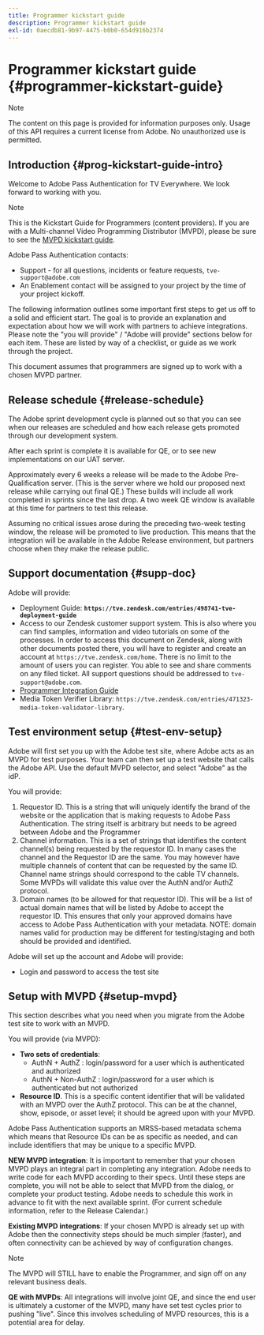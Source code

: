 ```yaml
---
title: Programmer kickstart guide
description: Programmer kickstart guide
exl-id: 0aecdb81-9b97-4475-b0b0-654d916b2374
---
```

# Programmer kickstart guide {#programmer-kickstart-guide}

>[!NOTE]
>
>The content on this page is provided for information purposes only. Usage of this API requires a current license from Adobe. No unauthorized use is permitted.

## Introduction {#prog-kickstart-guide-intro}

Welcome to Adobe Pass Authentication for TV Everywhere. We look forward to working with you. 

>[!NOTE]
>
>This is the Kickstart Guide for Programmers (content providers). If you are with a Multi-channel Video Programming Distributor (MVPD), please be sure to see the [MVPD kickstart guide](/help/authentication/mvpd-kickstart-guide.md).


Adobe Pass Authentication contacts:

* Support - for all questions, incidents or feature requests, `tve-support@adobe.com`
* An Enablement contact will be assigned to your project by the time of your project kickoff. 

The following information outlines some important first steps to get us off to a solid and efficient start. The goal is to provide an explanation and expectation about how we will work with partners to achieve integrations. Please note the "you will provide" / "Adobe will provide" sections below for each item. These are listed by way of a checklist, or guide as we work through the project.

This document assumes that programmers are signed up to work with a chosen MVPD partner.

## Release schedule {#release-schedule}

The Adobe sprint development cycle is planned out so that you can see when our releases are scheduled and how each release gets promoted through our development system.

After each sprint is complete it is available for QE, or to see new implementations on our UAT server.

Approximately every 6 weeks a release will be made to the Adobe Pre-Qualification server. (This is the server where we hold our proposed next release while carrying out final QE.) These builds will include all work completed in sprints since the last drop. A two week QE window is available at this time for partners to test this release. 

Assuming no critical issues arose during the preceding two-week testing window, the release will be promoted to live production. This means that the integration will be available in the Adobe Release environment, but partners choose when they make the release public. 

<!--For the latest release schedule information, see the Release Calendar.-->

## Support documentation {#supp-doc}

Adobe will provide:

* Deployment Guide: **`https://tve.zendesk.com/entries/498741-tve-deployment-guide`**
* Access to our Zendesk customer support system. This is also where you can find samples, information and video tutorials on some of the processes. In order to access this document on Zendesk, along with other documents posted there, you will have to register and create an account at `https://tve.zendesk.com/home`. There is no limit to the amount of users you can register.  You able to see and share comments on any filed ticket. All support questions should be addressed to `tve-support@adobe.com`.
* [Programmer Integration Guide](/help/authentication/programmer-integration-guide-overview.md)
* Media Token Verifier Library: `https://tve.zendesk.com/entries/471323-media-token-validator-library`.

## Test environment setup {#test-env-setup}

Adobe will first set you up with the Adobe test site, where Adobe acts as an MVPD for test purposes. Your team can then set up a test website that calls the Adobe API. Use the default MVPD selector, and select "Adobe" as the idP. 

You will provide:

1. Requestor ID. This is a string that will uniquely identify the brand of the website or the application that is making requests to Adobe Pass Authentication. The string itself is arbitrary but needs to be agreed between Adobe and the Programmer
1. Channel information. This is a set of strings that identifies the content channel(s) being requested by the requestor ID. In many cases the channel and the Requestor ID are the same. You may however have multiple channels of content that can be requested by the same ID. Channel name strings should correspond to the cable TV channels. Some MVPDs will validate this value over the AuthN and/or AuthZ protocol.
1. Domain names (to be allowed for that requestor ID). This will be a list of actual domain names that will be listed by Adobe to accept the requestor ID. This ensures that only your approved domains have access to Adobe Pass Authentication with your metadata. NOTE: domain names valid for production may be different for testing/staging and both should be provided and identified.

Adobe will set up the account and Adobe will provide:

* Login and password to access the test site

## Setup with MVPD {#setup-mvpd}

This section describes what you need when you migrate from the Adobe test site to work with an MVPD.

You will provide (via MVPD):

*   **Two sets of credentials**:
    * AuthN + AuthZ : login/password for a user which is authenticated and authorized
    * AuthN + Non-AuthZ : login/password for a user which is authenticated but not authorized
*   **Resource ID**. This is a specific content identifier that will be validated with an MVPD over the AuthZ protocol. This can be at the channel, show, episode, or asset level; it should be agreed upon with your MVPD.

Adobe Pass Authentication supports an MRSS-based metadata schema which means that Resource IDs can be as specific as needed, and can include identifiers that may be unique to a specific MVPD.

**NEW MVPD integration**: It is important to remember that your chosen MVPD plays an integral part in completing any integration. Adobe needs to write code for each MVPD according to their specs. Until these steps are complete, you will not be able to select that MVPD from the dialog, or complete your product testing. Adobe needs to schedule this work in advance to fit with the next available sprint. (For current schedule information, refer to the Release Calendar.)

**Existing MVPD integrations**: If your chosen MVPD is already set up with Adobe then the connectivity steps should be much simpler (faster), and often connectivity can be achieved by way of configuration changes. 

>[!NOTE]
>
>The MVPD will STILL have to enable the Programmer, and sign off on any relevant business deals.

**QE with MVPDs**: All integrations will involve joint QE, and since the end user is ultimately a customer of the MVPD, many have set test cycles prior to pushing "live". Since this involves scheduling of MVPD resources, this is a potential area for delay.

<!--
>[RELATEDINFORMATION]
>[MVPD Kickstart Guide](help\authentication\mvpd-kickstart-guide.md)
-->
